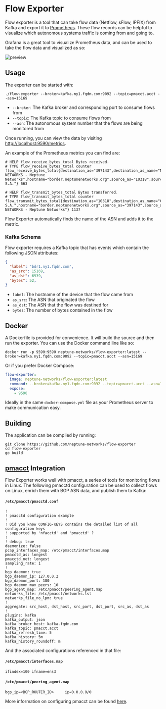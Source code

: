 # Flow Exporter

Flow exporter is a tool that can take flow data (Netflow, sFlow, IPFIX) from Kafka and export it to [Prometheus](https://prometheus.io). These flow records can be helpful to visualize which autonomous systems traffic is coming from and going to.

Grafana is a great tool to visualize Prometheus data, and can be used to take the flow data and visualized as so:

![preview](https://user-images.githubusercontent.com/934497/67167662-85e57080-f36a-11e9-96e2-f6f5b3b7e5d0.png)

## Usage

The exporter can be started with:

```
./flow-exporter --broker=kafka.ny1.fqdn.com:9092 --topic=pmacct.acct --asn=15169
```

- `--broker`: The Kafka broker and corresponding port to consume flows from
- `--topic`: The Kafka topic to consume flows from
- `--asn`: The autonomous system number that the flows are being monitored from

Once running, you can view the data by visiting [http://localhost:9590/metrics](http://localhost:9590/metrics).

An example of the Prometheus metrics you can find are:

```
# HELP flow_receive_bytes_total Bytes received.
# TYPE flow_receive_bytes_total counter
flow_receive_bytes_total{destination_as="397143",destination_as_name="NEPTUNE-NETWORKS - Neptune Networks",hostname="border.neptunenetworks.org",source_as="10318",source_as_name="CABLEVISION S.A."} 663

# HELP flow_transmit_bytes_total Bytes transferred.
# TYPE flow_transmit_bytes_total counter
flow_transmit_bytes_total{destination_as="10318",destination_as_name="CABLEVISION S.A.",hostname="border.neptunenetworks.org",source_as="397143",source_as_name="NEPTUNE-NETWORKS - Neptune Networks"} 1137
```

Flow Exporter automatically finds the name of the ASN and adds it to the metric.

### Kafka Schema

Flow exporter requires a Kafka topic that has events which contain the following JSON attributes:

```json
{
  "label": "bdr1.ny1.fqdn.com",
  "as_src": 15169,
  "as_dst": 6939,
  "bytes": 52,
}
```

- `label`: The hostname of the device that the flow came from
- `as_src`: The ASN that originated the flow
- `as_dst`: The ASN that the flow was destined for
- `bytes`: The number of bytes contained in the flow

## Docker

A Dockerfile is provided for convenience. It will build the source and then run the exporter. You can use the Docker command line like so:

```
docker run -p 9590:9590 neptune-networks/flow-exporter:latest --broker=kafka.ny1.fqdn.com:9092 --topic=pmacct.acct --asn=15169
```

Or if you prefer Docker Compose:

```yml
flow-exporter:
  image: neptune-networks/flow-exporter:latest
  command: --broker=kafka.ny1.fqdn.com:9092 --topic=pmacct.acct --asn=15169
  expose:
    - 9590
```

Ideally in the same `docker-compose.yml` file as your Prometheus server to make communication easy.

## Building

The application can be compiled by running:

```
git clone https://github.com/neptune-networks/flow-exporter
cd flow-exporter
go build
```

## [pmacct](https://github.com/pmacct/pmacct) Integration

Flow Exporter works well with pmacct, a series of tools for monitoring flows in Linux. The following pmacctd configuration can be used to collect flows on Linux, enrich them with BGP ASN data, and publish them to Kafka:

#### `/etc/pmacct/pmacctd.conf`

```
!
! pmacctd configuration example
!
! Did you know CONFIG-KEYS contains the detailed list of all configuration keys
! supported by 'nfacctd' and 'pmacctd' ?
!
! debug: true
daemonize: false
pcap_interfaces_map: /etc/pmacct/interfaces.map
pmacctd_as: longest
pmacctd_net: longest
sampling_rate: 1
!
bgp_daemon: true
bgp_daemon_ip: 127.0.0.2
bgp_daemon_port: 180
bgp_daemon_max_peers: 10
bgp_agent_map: /etc/pmacct/peering_agent.map
networks_file: /etc/pmacct/networks.lst
networks_file_no_lpm: true
!
aggregate: src_host, dst_host, src_port, dst_port, src_as, dst_as
!
plugins: kafka
kafka_output: json
kafka_broker_host: kafka.fqdn.com
kafka_topic: pmacct.acct
kafka_refresh_time: 5
kafka_history: 5m
kafka_history_roundoff: m
```

And the associated configurations referenced in that file:

#### `/etc/pmacct/interfaces.map`

```
ifindex=100 ifname=ens3
```

#### `/etc/pmacct/peering_agent.map`

```
bgp_ip=<BGP_ROUTER_ID>     ip=0.0.0.0/0
```

More information on configuring pmacct can be found [here](https://github.com/pmacct/pmacct/blob/master/CONFIG-KEYS).

